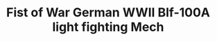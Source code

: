 ---
layout: product
title: "Fist of War German WWII Blf-100A light fighting Mech"
price: "2000" 
desc: "Maketa"
img_path: "/assets/img/UA72195.webp"
brand: "N/A"
available: false
special_offer: false
new: false
soon: false
cat: "010000"
subcat: "013300"
subsubcat: "0N/A"
sifra: "UA72195"
popular: false
spec: false
---